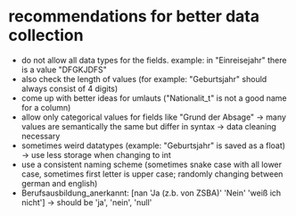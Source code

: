 # recommendations for better data collection
- do not allow all data types for the fields. example: in "Einreisejahr" there is a value "DFGKJDFS"
- also check the length of values (for example: "Geburtsjahr" should always consist of 4 digits)
- come up with better ideas for umlauts ("Nationalit_t" is not a good name for a column)
- allow only categorical values for fields like "Grund der Absage" -> many values are semantically the same but differ in syntax -> data cleaning necessary
- sometimes weird datatypes (example: "Geburtsjahr" is saved as a float) -> use less storage when changing to int
- use a consistent naming scheme (sometimes snake case with all lower case, sometimes first letter is upper case; randomly changing between german and english)
- Berufsausbildung_anerkannt: [nan 'Ja (z.b. von ZSBA)' 'Nein' 'weiß ich nicht'] -> should be 'ja', 'nein', 'null'
